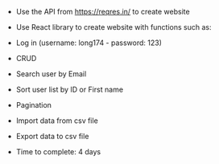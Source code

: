 - Use the API from https://reqres.in/ to create website

- Use React library to create website with functions such as:

+ Log in (username: long174 - password: 123)

+ CRUD

+ Search user by Email

+ Sort user list by ID or First name

+ Pagination

+ Import data from csv file

+ Export data to csv file


- Time to complete: 4 days
